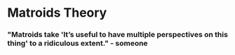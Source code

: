 # Matroids Theory

### "Matroids take 'It’s useful to have multiple perspectives on this thing' to a ridiculous extent." - someone
